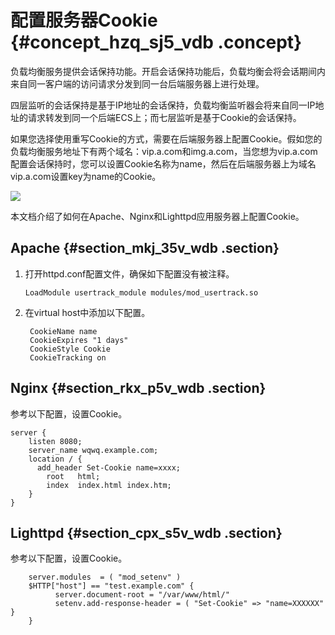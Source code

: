 # 配置服务器Cookie {#concept_hzq_sj5_vdb .concept}

负载均衡服务提供会话保持功能。开启会话保持功能后，负载均衡会将会话期间内来自同一客户端的访问请求分发到同一台后端服务器上进行处理。

四层监听的会话保持是基于IP地址的会话保持，负载均衡监听器会将来自同一IP地址的请求转发到同一个后端ECS上；而七层监听是基于Cookie的会话保持。

如果您选择使用重写Cookie的方式，需要在后端服务器上配置Cookie。假如您的负载均衡服务地址下有两个域名：vip.a.com和img.a.com，当您想为vip.a.com配置会话保持时，您可以设置Cookie名称为name，然后在后端服务器上为域名vip.a.com设置key为name的Cookie。

![](http://static-aliyun-doc.oss-cn-hangzhou.aliyuncs.com/assets/img/4164/15382791673120_zh-CN.png)

本文档介绍了如何在Apache、Nginx和Lighttpd应用服务器上配置Cookie。

## Apache {#section_mkj_35v_wdb .section}

1.  打开httpd.conf配置文件，确保如下配置没有被注释。

    ```
    LoadModule usertrack_module modules/mod_usertrack.so
    ```

2.  在virtual host中添加以下配置。

    ```
     CookieName name
     CookieExpires "1 days"
     CookieStyle Cookie
     CookieTracking on
    ```


## Nginx {#section_rkx_p5v_wdb .section}

参考以下配置，设置Cookie。

```
server {
    listen 8080;
    server_name wqwq.example.com;
    location / {
      add_header Set-Cookie name=xxxx;
        root   html;
        index  index.html index.htm;
    }
}
```

## Lighttpd {#section_cpx_s5v_wdb .section}

参考以下配置，设置Cookie。

```
    server.modules  = ( "mod_setenv" )
    $HTTP["host"] == "test.example.com" {
          server.document-root = "/var/www/html/"
          setenv.add-response-header = ( "Set-Cookie" => "name=XXXXXX"      }
    }
```

